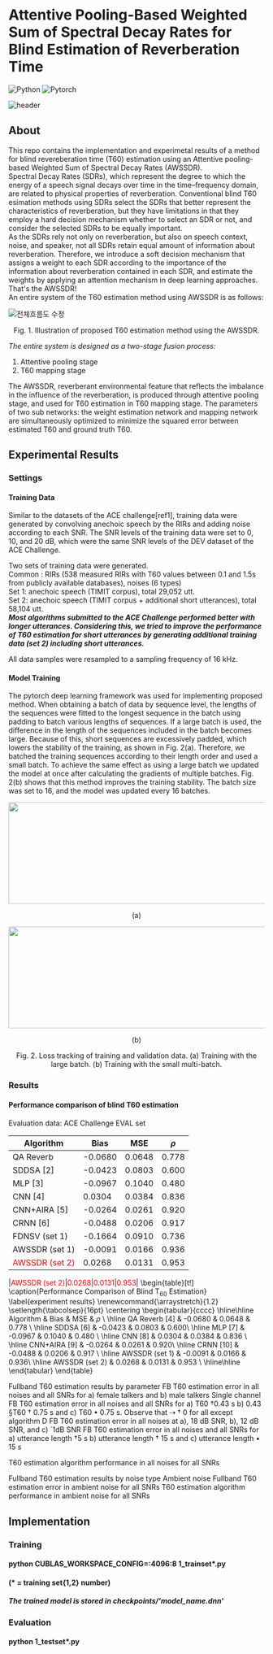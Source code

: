 # Attentive Pooling-Based Weighted Sum of Spectral Decay Rates for Blind Estimation of Reverberation Time 


![Python](https://img.shields.io/badge/Python-3776AB?style=flat-square&logo=Python&logoColor=yellow)
![Pytorch](https://img.shields.io/badge/Pytorch-EE4C2C?style=flat-square&logo=Pytorch&logoColor=black)


![header](https://capsule-render.vercel.app/api?type=Rect&color=auto&height=200&section=footer&text=Blind%20T60%20Estimation&fontSize=70&textBg=true)


## About
This repo contains the implementation and experimetal results of a method for blind revereberation time (T60) estimation using an Attentive pooling-based Weighted Sum of Spectral Decay Rates (AWSSDR). <br/>
Spectral Decay Rates (SDRs), which represent the degree to which the energy of a speech signal decays over time in the time–frequency domain, are related to physical properties of reverberation. Conventional blind T60 esimation methods using SDRs select the SDRs that better represent the characteristics of reverberation, but they have limitations in that they employ a hard decision mechanism whether to select an SDR or not, and consider the selected SDRs to be equally important.  <br/> 
As the SDRs rely not only on reverberation, but also on speech context, noise, and speaker, not all SDRs retain equal amount of information about reverberation. 
Therefore, we introduce a soft decision mechanism that assigns a weight to each SDR according to the importance of the information about reverberation contained in each SDR, and estimate the weights by applying an attention mechanism in deep learning approaches. That's the AWSSDR! <br/>
An entire system of the T60 estimation method using AWSSDR is as follows:

![전체흐름도 수정](https://user-images.githubusercontent.com/26379533/148723147-5a081897-b4a9-445b-bb01-f650f7240269.PNG)
<p align="center">Fig. 1. Illustration of proposed T60 estimation method using the AWSSDR.<p align="center">


*The entire system is designed as a two-stage fusion process:*
1. Attentive pooling stage 
2. T60 mapping stage

The AWSSDR, reverberant environmental feature that reflects the imbalance in the influence of the reverberation, is produced through attentive pooling stage, and used for T60 estimation in T60 mapping stage.
The parameters of two sub networks: the weight estimation network and mapping network are simultaneously optimized to minimize the squared error between estimated T60 and ground truth T60.

## Experimental Results

### Settings
#### Training Data
Similar to the datasets of the ACE challenge[ref1], training data were generated by convolving anechoic speech by the RIRs and adding noise according to each SNR. The SNR levels of the training data were set to 0, 10, and 20 dB, which were the same SNR levels of the DEV dataset of the ACE Challenge. 

Two sets of training data were generated. <br/>
Common : RIRs (538 measured RIRs with T60 values between 0.1 and 1.5s from publicly available databases), noises (6 types) <br/>
Set 1: anechoic speech (TIMIT corpus), total 29,052 utt. <br/>
Set 2: anechoic speech (TIMIT corpus + additional short utterances), total 58,104 utt. <br/>
**_Most algorithms submitted to the ACE Challenge performed better with longer utterances. Considering this, we tried to improve the performance of T60 estimation for short utterances by generating additional training data (set 2) including short utterances._**

All data samples were resampled to a sampling frequency of 16 kHz.

#### Model Training
The pytorch deep learning framework was used for implementing proposed method. When obtaining a batch of data by sequence level, the lengths of the sequences were fitted to the longest sequence in the batch using padding to batch various lengths of sequences. If a large batch is used, the difference in the length of the sequences included in the batch becomes large. Because of this, short sequences are excessively padded, which lowers the stability of the training, as shown in Fig. 2(a). Therefore, we batched the training sequences according to their length order and used a small batch. To achieve the same effect as using a large batch we updated the model at once after calculating the gradients of multiple batches. Fig. 2(b) shows that this method improves the training stability. The batch size was set to 16, and the model was updated every 16 batches.


<center><img src="https://user-images.githubusercontent.com/26379533/148746078-0feeb270-f866-47cc-ba34-9bc585dcb6fa.png" width="800" height="200"/></center>
<p align="center">(a)<p align="center">
  
<center><img src="https://user-images.githubusercontent.com/26379533/148746576-e2dccf24-32c2-486d-8685-9c31fea76feb.png" width="800" height="200"/></center>  
<p align="center">(b)<p align="center">
  
<p align="center">Fig. 2. Loss tracking of training and validation data. (a) Training with the large batch. (b) Training with the small multi-batch.<p align="center">


### Results
#### Performance comparison of blind T60 estimation
Evaluation data: ACE Challenge EVAL set

|Algorithm|Bias|MSE|*ρ*|
|---|---|---|---|
|QA Reverb|-0.0680|0.0648|0.778|
|SDDSA [2]|-0.0423|0.0803|0.600|
|MLP [3]|-0.0967|0.1040|0.480|
|CNN [4]|0.0304|0.0384|0.836|
|CNN+AIRA [5]|-0.0264|0.0261|0.920|
|CRNN [6]|-0.0488|0.0206|0.917|
|FDNSV (set 1)|-0.1664|0.0910|0.736|
|AWSSDR (set 1)|-0.0091|0.0166|0.936|
|<span style="color:red">AWSSDR (set 2)</span>|0.0268|0.0131|0.953|

  
 |<span style="color:red">AWSSDR (set 2)</span>|<span style="color:red">0.0268</span>|<span style="color:red">0.0131</span>|<span style="color:red">0.953</span>| 
\begin{table}[t!]
\caption{Performance Comparison of Blind T$_{60}$ Estimation}
\label{experiment results}
\renewcommand{\arraystretch}{1.2}
\setlength{\tabcolsep}{16pt}
\centering
\begin{tabular}{cccc}
\hline\hline
Algorithm &	Bias & MSE	& ${\rho}$ \\
\hline
QA Reverb [4] &	-0.0680 &	0.0648 &	0.778 \\
\hline
SDDSA [6] &	-0.0423 &	0.0803 &	0.600\\
\hline
MLP [7] &	-0.0967 &	0.1040 &	0.480 \\
\hline
CNN [8] &	0.0304 &	0.0384 &	0.836 \\
\hline
CNN+AIRA [9] &	-0.0264 &	0.0261 &	0.920\\
\hline
CRNN [10] &	-0.0488 & 	0.0206 &	0.917 \\
\hline
AWSSDR (set 1) &	-0.0091 &	0.0166 &	0.936\\
\hline
AWSSDR (set 2) &	0.0268 &	0.0131 &	0.953 \\
\hline\hline 
\end{tabular}
\end{table}


  Fullband T60 estimation results by parameter
  FB T60 estimation error in all noises and all SNRs for a) female talkers and b) male talkers
  Single channel FB T60 estimation error in all noises and all SNRs for a) T60 †0.43 s b) 0.43 §T60 † 0.75 s and c) T60 • 0.75 s. Observe
that ⇢ † 0 for all except algorithm D
  FB T60 estimation error in all noises at a), 18 dB SNR, b), 12 dB SNR, and c) ´1dB SNR
  FB T60 estimation error in all noises and all SNRs for a) utterance length †5 s b) utterance length † 15 s and c) utterance length • 15 s
  
T60 estimation algorithm performance in all noises for all SNRs
  
Fullband T60 estimation results by noise type
  Ambient noise
  Fullband T60 estimation error in ambient noise for all SNRs
  T60 estimation algorithm performance in ambient noise for all SNRs



## Implementation

### Training
#### python CUBLAS_WORKSPACE_CONFIG=:4096:8 1_trainset*.py
#### (\* = training set{1,2} number)

##### The trained model is stored in checkpoints/'model_name.dnn'

### Evaluation
#### python 1_testset*.py


